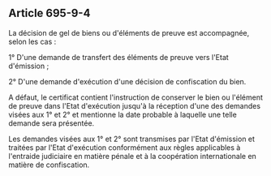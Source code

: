 Article 695-9-4
----
La décision de gel de biens ou d'éléments de preuve est accompagnée, selon les
cas :

1° D'une demande de transfert des éléments de preuve vers l'Etat d'émission ;

2° D'une demande d'exécution d'une décision de confiscation du bien.

A défaut, le certificat contient l'instruction de conserver le bien ou l'élément
de preuve dans l'Etat d'exécution jusqu'à la réception d'une des demandes visées
aux 1° et 2° et mentionne la date probable à laquelle une telle demande sera
présentée.

Les demandes visées aux 1° et 2° sont transmises par l'Etat d'émission et
traitées par l'Etat d'exécution conformément aux règles applicables à l'entraide
judiciaire en matière pénale et à la coopération internationale en matière de
confiscation.
